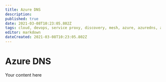 ```yaml
---
title: Azure DNS
description: 
published: true
date: 2021-03-08T10:23:05.802Z
tags: cloud, devops, service proxy, discovery, mesh, azure, azuredns, azure dns
editor: markdown
dateCreated: 2021-03-08T10:23:05.802Z
---
```


# Azure DNS
Your content here